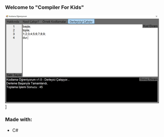 ### Welcome to "Compiler For Kids"
![Image of the Project](compiler.jpg "Kodlama Öğreniyorum")]

### Made with:
* C#
